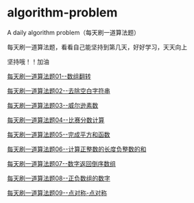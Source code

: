 # algorithm-problem

A daily algorithm problem（每天刷一道算法题）

每天刷一道算法题，看看自己能坚持到第几天，好好学习，天天向上

坚持哦！！加油

[每天刷一道算法题01--数组翻转](https://github.com/naihe138/algorithm-problem/blob/master/20181218.md)

[每天刷一道算法题02--去除空白字符串](https://github.com/naihe138/algorithm-problem/blob/master/20181219.md)

[每天刷一道算法题03--威尔逊素数](https://github.com/naihe138/algorithm-problem/blob/master/20181220.md)

[每天刷一道算法题04--比赛分数计算](https://github.com/naihe138/algorithm-problem/blob/master/20181221.md)


[每天刷一道算法题05--完成平方和函数](https://github.com/naihe138/algorithm-problem/blob/master/20181222.md)


[每天刷一道算法题06--计算正整数的长度负整数的和](https://github.com/naihe138/algorithm-problem/blob/master/20181223.md)


[每天刷一道算法题07--数字返回倒序数组](https://github.com/naihe138/algorithm-problem/blob/master/20181224.md)

[每天刷一道算法题08--正负数组的数字](https://github.com/naihe138/algorithm-problem/blob/master/20181225.md)

[每天刷一道算法题09--点对称-点对称](https://github.com/naihe138/algorithm-problem/blob/master/20181226.md)